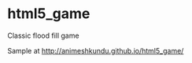 html5_game
==========

Classic flood fill game 

Sample at http://animeshkundu.github.io/html5_game/
